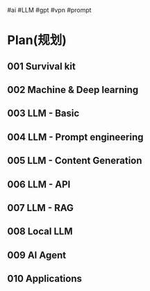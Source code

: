 #ai #LLM #gpt #vpn #prompt
# Plan(规划)
## 001 Survival kit
## 002 Machine & Deep learning 
## 003 LLM - Basic
## 004 LLM - Prompt engineering
## 005 LLM - Content Generation
## 006 LLM - API
## 007 LLM - RAG
## 008 Local LLM
## 009 AI Agent
## 010 Applications
